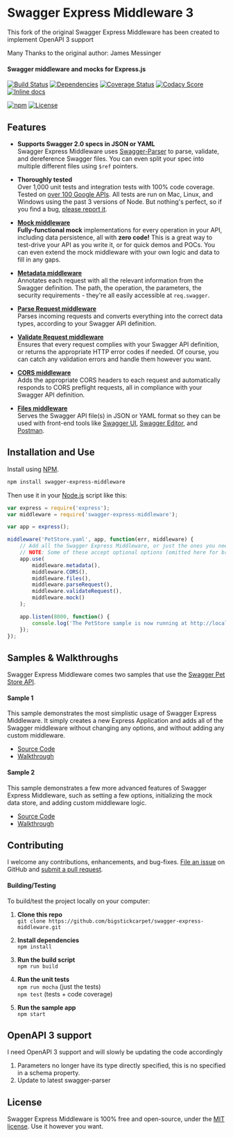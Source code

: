 Swagger Express Middleware 3
============================

This fork of the original Swagger Express Middleware has been created to implement OpenAPI 3 support

Many Thanks to the original author: James Messinger


#### Swagger middleware and mocks for Express.js

[![Build Status](https://api.travis-ci.org/BigstickCarpet/swagger-express-middleware.svg)](https://travis-ci.org/BigstickCarpet/swagger-express-middleware)
[![Dependencies](https://david-dm.org/BigstickCarpet/swagger-express-middleware.svg)](https://david-dm.org/BigstickCarpet/swagger-express-middleware)
[![Coverage Status](https://coveralls.io/repos/BigstickCarpet/swagger-express-middleware/badge.svg?branch=master&service=github)](https://coveralls.io/r/BigstickCarpet/swagger-express-middleware)
[![Codacy Score](https://api.codacy.com/project/badge/Grade/011f89f6f0dd46e5b9b5d3662a51213d)](https://www.codacy.com/public/jamesmessinger/swagger-express-middleware)
[![Inline docs](http://inch-ci.org/github/BigstickCarpet/swagger-express-middleware.svg?branch=master&style=shields)](http://inch-ci.org/github/BigstickCarpet/swagger-express-middleware)

[![npm](http://img.shields.io/npm/v/swagger-express-middleware.svg)](https://www.npmjs.com/package/swagger-express-middleware)
[![License](https://img.shields.io/npm/l/swagger-express-middleware.svg)](LICENSE)



Features
--------------------------
- **Supports Swagger 2.0 specs in JSON or YAML** <br>
Swagger Express Middleware uses [Swagger-Parser](https://github.com/BigstickCarpet/swagger-parser) to parse, validate, and dereference Swagger files.  You can even split your spec into multiple different files using `$ref` pointers.

- **Thoroughly tested**<br>
Over 1,000 unit tests and integration tests with 100% code coverage.  Tested on [over 100 Google APIs](https://github.com/APIs-guru/api-models/tree/master/APIs/googleapis.com).  All tests are run on Mac, Linux, and Windows using the past 3 versions of Node. But nothing's perfect, so if you find a bug, [please report it](https://github.com/BigstickCarpet/swagger-express-middleware/issues).

- [**Mock middleware**](https://github.com/BigstickCarpet/swagger-express-middleware/blob/master/docs/middleware/mock.md)<br>
**Fully-functional mock** implementations for every operation in your API, including data persistence, all with **zero code!**  This is a great way to test-drive your API as you write it, or for quick demos and POCs.  You can even extend the mock middleware with your own logic and data to fill in any gaps.

- [**Metadata middleware**](https://github.com/BigstickCarpet/swagger-express-middleware/blob/master/docs/middleware/metadata.md)<br>
Annotates each request with all the relevant information from the Swagger definition.  The path, the operation, the parameters, the security requirements - they're all easily accessible at `req.swagger`.

- [**Parse Request middleware**](https://github.com/BigstickCarpet/swagger-express-middleware/blob/master/docs/middleware/parseRequest.md)<br>
Parses incoming requests and converts everything into the correct data types, according to your Swagger API definition.

- [**Validate Request middleware**](https://github.com/BigstickCarpet/swagger-express-middleware/blob/master/docs/middleware/validateRequest.md)<br>
Ensures that every request complies with your Swagger API definition, or returns the appropriate HTTP error codes if needed.  Of course, you can catch any validation errors and handle them however you want.

- [**CORS middleware**](https://github.com/BigstickCarpet/swagger-express-middleware/blob/master/docs/middleware/CORS.md)<br>
Adds the appropriate CORS headers to each request and automatically responds to CORS preflight requests, all in compliance with your Swagger API definition.

- [**Files middleware**](https://github.com/BigstickCarpet/swagger-express-middleware/blob/master/docs/middleware/files.md)<br>
Serves the Swagger API file(s) in JSON or YAML format so they can be used with front-end tools like [Swagger UI](http://www.swagger.io), [Swagger Editor](http://editor.swagger.io), and [Postman](http://getpostman.com).


Installation and Use
--------------------------
Install using [NPM](https://docs.npmjs.com/getting-started/what-is-npm).

````bash
npm install swagger-express-middleware
````
Then use it in your [Node.js](http://nodejs.org/) script like this:

````javascript
var express = require('express');
var middleware = require('swagger-express-middleware');

var app = express();

middleware('PetStore.yaml', app, function(err, middleware) {
    // Add all the Swagger Express Middleware, or just the ones you need.
    // NOTE: Some of these accept optional options (omitted here for brevity)
    app.use(
        middleware.metadata(),
        middleware.CORS(),
        middleware.files(),
        middleware.parseRequest(),
        middleware.validateRequest(),
        middleware.mock()
    );

    app.listen(8000, function() {
        console.log('The PetStore sample is now running at http://localhost:8000');
    });
});
````

Samples & Walkthroughs
--------------------------
Swagger Express Middleware comes two samples that use the [Swagger Pet Store API](https://github.com/BigstickCarpet/swagger-express-middleware/blob/master/samples/PetStore.yaml).

#### Sample 1
This sample demonstrates the most simplistic usage of Swagger Express Middleware. It simply creates a new Express Application and adds all of the Swagger middleware without changing any options, and without adding any custom middleware.

* [Source Code](https://github.com/BigstickCarpet/swagger-express-middleware/blob/master/samples/sample1.js)
* [Walkthrough](https://github.com/BigstickCarpet/swagger-express-middleware/blob/master/docs/samples/running.md)


#### Sample 2
This sample demonstrates a few more advanced features of Swagger Express Middleware, such as setting a few options, initializing the mock data store, and adding custom middleware logic.

* [Source Code](https://github.com/BigstickCarpet/swagger-express-middleware/blob/master/samples/sample2.js)
* [Walkthrough](https://github.com/BigstickCarpet/swagger-express-middleware/blob/master/docs/samples/walkthrough2.md)


Contributing
--------------------------
I welcome any contributions, enhancements, and bug-fixes.  [File an issue](https://github.com/BigstickCarpet/swagger-express-middleware/issues) on GitHub and [submit a pull request](https://github.com/BigstickCarpet/swagger-express-middleware/pulls).

#### Building/Testing
To build/test the project locally on your computer:

1. **Clone this repo**<br>
`git clone https://github.com/bigstickcarpet/swagger-express-middleware.git`

2. **Install dependencies**<br>
`npm install`

3. **Run the build script**<br>
`npm run build`

4. **Run the unit tests**<br>
`npm run mocha` (just the tests)<br>
`npm test` (tests + code coverage)

5. **Run the sample app**<br>
`npm start`

OpenAPI 3 support
--------------------------
I need OpenAPI 3 support and will slowly be updating the code accordingly
1) Parameters no longer have its type directly specified, this is no specified in a schema property.
2) Update to latest swagger-parser



License
--------------------------
Swagger Express Middleware is 100% free and open-source, under the [MIT license](LICENSE). Use it however you want.

